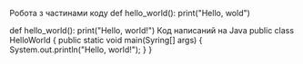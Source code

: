 Робота з частинами коду
def hello_world(): print("Hello, wold")

def hello_world():
    print("Hello, world!")
Код написаний на Java
public class HelloWorld {
    public static void main(Syring[] args) {
        System.out.println("Hello, world!");
    }
}